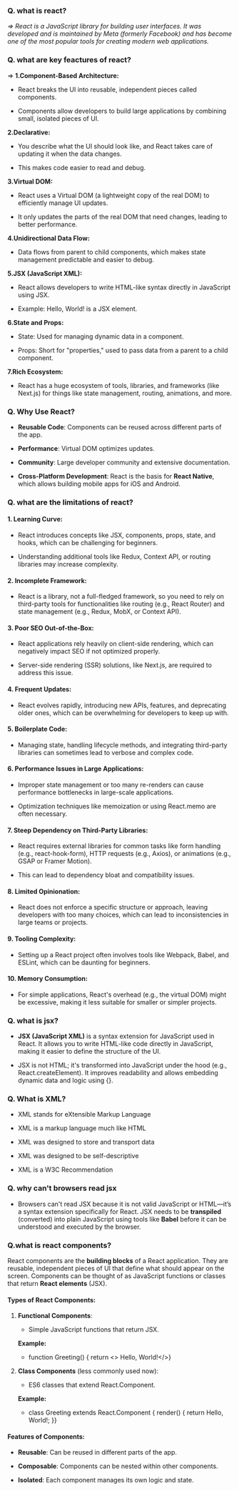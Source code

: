 
### Q. what is react?

_\=> React is a JavaScript library for building user interfaces. It was developed and is maintained by Meta (formerly Facebook) and has become one of the most popular tools for creating modern web applications._

### Q. what are key feactures of react?

\=> **1.Component-Based Architecture:**

*   React breaks the UI into reusable, independent pieces called components.
    
*   Components allow developers to build large applications by combining small, isolated pieces of UI.
    

**2.Declarative:**

*   You describe what the UI should look like, and React takes care of updating it when the data changes.
    
*   This makes code easier to read and debug.
    

**3.Virtual DOM:**

*   React uses a Virtual DOM (a lightweight copy of the real DOM) to efficiently manage UI updates.
    
*   It only updates the parts of the real DOM that need changes, leading to better performance.
    

**4.Unidirectional Data Flow:**

*   Data flows from parent to child components, which makes state management predictable and easier to debug.
    

**5.JSX (JavaScript XML):**

*   React allows developers to write HTML-like syntax directly in JavaScript using JSX.
    
*   Example: Hello, World! is a JSX element.
    

**6.State and Props:**

*   State: Used for managing dynamic data in a component.
    
*   Props: Short for "properties," used to pass data from a parent to a child component.
    

**7.Rich Ecosystem:**

*   React has a huge ecosystem of tools, libraries, and frameworks (like Next.js) for things like state management, routing, animations, and more.

### Q. Why Use React?

*   **Reusable Code**: Components can be reused across different parts of the app.
    
*   **Performance**: Virtual DOM optimizes updates.
    
*   **Community**: Large developer community and extensive documentation.
    
*   **Cross-Platform Development**: React is the basis for **React Native**, which allows building mobile apps for iOS and Android.

### Q. what are the limitations of react?

#### 1\. Learning Curve:

*   React introduces concepts like JSX, components, props, state, and hooks, which can be challenging for beginners.
    
*   Understanding additional tools like Redux, Context API, or routing libraries may increase complexity.
    

#### 2\. Incomplete Framework:

*   React is a library, not a full-fledged framework, so you need to rely on third-party tools for functionalities like routing (e.g., React Router) and state management (e.g., Redux, MobX, or Context API).
    

#### 3\. Poor SEO Out-of-the-Box:

*   React applications rely heavily on client-side rendering, which can negatively impact SEO if not optimized properly.
    
*   Server-side rendering (SSR) solutions, like Next.js, are required to address this issue.
    

#### 4\. Frequent Updates:

*   React evolves rapidly, introducing new APIs, features, and deprecating older ones, which can be overwhelming for developers to keep up with.
    

#### 5\. Boilerplate Code:

*   Managing state, handling lifecycle methods, and integrating third-party libraries can sometimes lead to verbose and complex code.
    

#### 6\. Performance Issues in Large Applications:

*   Improper state management or too many re-renders can cause performance bottlenecks in large-scale applications.
    
*   Optimization techniques like memoization or using React.memo are often necessary.
    

#### 7\. Steep Dependency on Third-Party Libraries:

*   React requires external libraries for common tasks like form handling (e.g., react-hook-form), HTTP requests (e.g., Axios), or animations (e.g., GSAP or Framer Motion).
    
*   This can lead to dependency bloat and compatibility issues.
    

#### 8\. Limited Opinionation:

*   React does not enforce a specific structure or approach, leaving developers with too many choices, which can lead to inconsistencies in large teams or projects.
    

#### 9\. Tooling Complexity:

*   Setting up a React project often involves tools like Webpack, Babel, and ESLint, which can be daunting for beginners.
    

#### 10\. Memory Consumption:

*   For simple applications, React's overhead (e.g., the virtual DOM) might be excessive, making it less suitable for smaller or simpler projects.

### Q. what is jsx?
* **JSX (JavaScript XML)** is a syntax extension for JavaScript used in React. It allows you to write HTML-like code directly in JavaScript, making it easier to define the structure of the UI.

* JSX is not HTML; it's transformed into JavaScript under the hood (e.g., React.createElement). It improves readability and allows embedding dynamic data and logic using {}.

### Q. What is XML?

*   XML stands for eXtensible Markup Language
    
*   XML is a markup language much like HTML
    
*   XML was designed to store and transport data
    
*   XML was designed to be self-descriptive
    
*   XML is a W3C Recommendation

### Q. why can't browsers read jsx

* Browsers can't read JSX because it is not valid JavaScript or HTML—it’s a syntax extension specifically for React. JSX needs to be **transpiled** (converted) into plain JavaScript using tools like **Babel** before it can be understood and executed by the browser.

### Q.what is react components?

React components are the **building blocks** of a React application. They are reusable, independent pieces of UI that define what should appear on the screen. Components can be thought of as JavaScript functions or classes that return **React elements** (JSX).

#### Types of React Components:

1.  **Functional Components**:
    
    * Simple JavaScript functions that return JSX.
        
    **Example:**
    * function Greeting() {  return <> Hello, World!</>}
        
2.  **Class Components** (less commonly used now):
    
    * ES6 classes that extend React.Component.
       
    **Example:**
    * class Greeting extends React.Component { render() { return Hello, World!; }}
        

#### Features of Components:

*   **Reusable**: Can be reused in different parts of the app.
    
*   **Composable**: Components can be nested within other components.
    
*   **Isolated**: Each component manages its own logic and state.